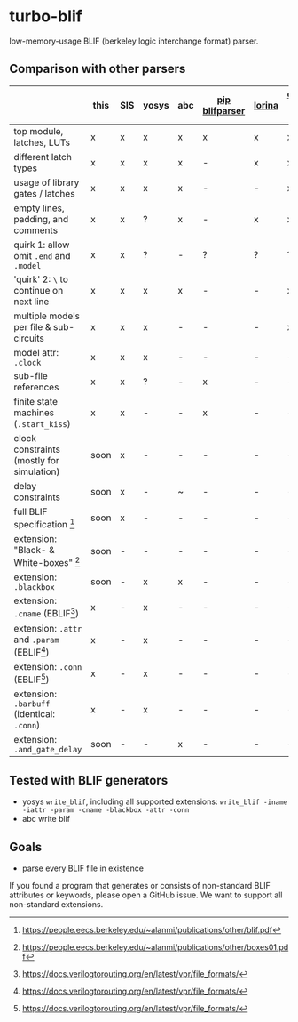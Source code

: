 # turbo-blif

low-memory-usage BLIF (berkeley logic interchange format) parser.

## Comparison with other parsers
|                                             | this | SIS | yosys | abc | [pip blifparser] | [lorina] | [crates.io blif-parser] | [quaigh] | [libblifparse] | [spydrnet] |
| ------------------------------------------- | ---- | --- | ----- | --- | ---------------- | -------- | ----------------------- | -------- | -------------- | ---------- |
| top module, latches, LUTs                   |  x   |  x  |   x   |  x  |         x        |     x    |          x              |    x     |        x       |     x      |
| different latch types                       |  x   |  x  |   x   |  x  |         -        |     x    |          x              |    -     |        x       |     -      |
| usage of library gates / latches            |  x   |  x  |   x   |  x  |         -        |     -    |          x              |    -     |        -       |     ~      |
| empty lines, padding, and comments          |  x   |  x  |   ?   |  x  |         -        |     x    |          x              |    x     |        x       |     x      |
| quirk 1: allow omit `.end` and `.model`     |  x   |  x  |   ?   |  -  |         ?        |     ?    |          ?              |    -     |        -       |     ?      |
| 'quirk' 2: `\` to continue on next line     |  x   |  x  |   x   |  x  |         -        |     -    |          x              |    x     |        x       |     x      |
| multiple models per file & sub-circuits     |  x   |  x  |   x   |  -  |         -        |     -    |          x              |    -     |        x       |     x      |
| model attr: `.clock`                        |  x   |  x  |   x   |  -  |         -        |     -    |          -              |    -     |        -       |     x      |
| sub-file references                         |  x   |  x  |   ?   |  -  |         x        |     -    |          -              |    -     |        -       |     -      |
| finite state machines (`.start_kiss`)       |  x   |  x  |   -   |  -  |         x        |     -    |          -              |    -     |        -       |     -      |
| clock constraints (mostly for simulation)   | soon |  x  |   -   |  -  |         -        |     -    |          -              |    -     |        -       |     -      |
| delay constraints                           | soon |  x  |   -   |  ~  |         -        |     -    |          -              |    -     |        -       |     -      |
| full BLIF specification [^1]                | soon |  x  |   -   |  -  |         -        |     -    |          -              |    -     |        -       |     -      |
| extension: "Black- & White-boxes" [^2]      | soon |  -  |   -   |  -  |         -        |     -    |          -              |    -     |        -       |     -      |
| extension: `.blackbox`                      | soon |  -  |   x   |  x  |         -        |     -    |          -              |    -     |        x       |     x      |
| extension: `.cname` (EBLIF[^3])             |  x   |  -  |   x   |  -  |         -        |     -    |          -              |    -     |        x       |     x      |
| extension: `.attr` and `.param` (EBLIF[^3]) |  x   |  -  |   x   |  -  |         -        |     -    |          -              |    -     |        x       |     x      |
| extension: `.conn` (EBLIF[^3])              |  x   |  -  |   x   |  -  |         -        |     -    |          -              |    -     |        x       |     x      |
| extension: `.barbuff` (identical: `.conn`)  |  x   |  -  |   x   |  -  |         -        |     -    |          -              |    -     |        -       |     -      |
| extension: `.and_gate_delay`                | soon |  -  |   -   |  x  |         -        |     -    |          -              |    -     |        -       |     -      |


[^1]: https://people.eecs.berkeley.edu/~alanmi/publications/other/blif.pdf
[^2]: https://people.eecs.berkeley.edu/~alanmi/publications/other/boxes01.pdf
[^3]: https://docs.verilogtorouting.org/en/latest/vpr/file_formats/

[pip blifparser]: https://github.com/mario33881/blifparser
[lorina]: https://github.com/hriener/lorina
[crates.io blif-parser]: https://github.com/ucb-bar/blif-parser/
[quaigh]: https://github.com/Coloquinte/quaigh/
[libblifparse]: https://github.com/verilog-to-routing/libblifparse
[spydrnet]: https://github.com/byuccl/spydrnet


## Tested with BLIF generators
- yosys `write_blif`, including all supported extensions: `write_blif -iname -iattr -param -cname -blackbox -attr -conn`
- abc write blif

## Goals
- parse every BLIF file in existence

If you found a program that generates or consists of non-standard BLIF attributes or keywords, please open a GitHub issue.
We want to support all non-standard extensions.
